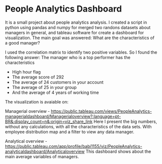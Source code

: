 # People Analytics Dashboard
It is a small project about people analytics analysis. 
I created a script in python using pandas and numpy for merged two randons datasets about managers in general, and tableau software for create a dashboard for visualization. 
The main goal was answered: What are the characteristics of a good manager?

I used the correlation matrix to identify two positive variables. So I found the following answer:
The manager who is a top performer has the characteristics
- High hour flag
- The average score of 292
- The average of 24 customers in your account
- The average of 25 in your group
- And the average of 4 years of working time

The visualization is avaiable on:

Managerial overview - https://public.tableau.com/views/PeopleAnalytics-managerialdashboard/Managerialoverview?:language=pt-BR&:display_count=n&:origin=viz_share_link
Here I present the big numbers, without any calculations, with all the characteristics of the data sets. With employee distribution map and a filter to view any data manager.

Analytical overview - https://public.tableau.com/app/profile/babi1155/viz/PeopleAnalytics-analyticaldashboard/Analyticaloverview
This dashboard shows about the main average variables of managers.
